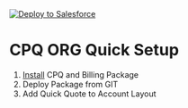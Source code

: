 <a href="https://githubsfdeploy.herokuapp.com?owner=praween546&repo=CPQQuickStart&ref=master">
  <img alt="Deploy to Salesforce"
       src="https://raw.githubusercontent.com/afawcett/githubsfdeploy/master/deploy.png">
</a>

# CPQ ORG Quick Setup

1. [Install](https://install.steelbrick.com/) CPQ and Billing Package
2. Deploy Package from GIT
4. Add Quick Quote to Account Layout
